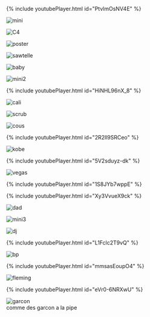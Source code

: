 {% include youtubePlayer.html id="PtvlmOsNV4E" %}<br>

![mini](./pics/mini.jpeg)

![C4](./pics/C4-abstract.png)

![poster](./pics/C4-poster.jpg)

![sawtelle](./pics/sawtelle.jpeg)

![baby](./pics/baby.jpeg)

![mini2](./pics/mini2.jpeg)

{% include youtubePlayer.html id="HiNHL96nX_8" %}<br>

![cali](./pics/cali.jpeg)

![scrub](./pics/scrub.jpeg)

![cous](./pics/cous.jpeg)

{% include youtubePlayer.html id="2R2ll9SRCeo" %}<br>

![kobe](./pics/kobe.jpeg)

{% include youtubePlayer.html id="5V2sduyz-dk" %}<br>

![vegas](./pics/vegas.jpeg)

{% include youtubePlayer.html id="1S8JYb7wppE" %}<br>

{% include youtubePlayer.html id="Xy3VvueX9ck" %}<br>

![dad](./pics/dad.jpeg)

![mini3](./pics/mini3.jpeg)

![dj](./pics/dj.jpeg)

{% include youtubePlayer.html id="L1Fclc2T9vQ" %}<br>

![bp](./pics/bp.jpg)

{% include youtubePlayer.html id="mmsasEoupO4" %}<br>

![fleming](./pics/fleming.jpeg)

{% include youtubePlayer.html id="eVr0-6NRXwU" %}<br>

![garcon](./pics/garcon.jpg)<br>
comme des garcon a la pipe
